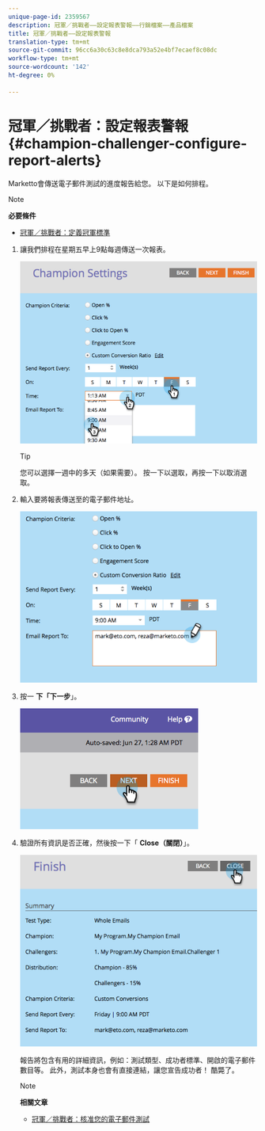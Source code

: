```yaml
---
unique-page-id: 2359567
description: 冠軍／挑戰者——設定報表警報——行銷檔案——產品檔案
title: 冠軍／挑戰者——設定報表警報
translation-type: tm+mt
source-git-commit: 96cc6a30c63c8e8dca793a52e4bf7ecaef8c08dc
workflow-type: tm+mt
source-wordcount: '142'
ht-degree: 0%

---
```



# 冠軍／挑戰者：設定報表警報 {#champion-challenger-configure-report-alerts}

Marketto會傳送電子郵件測試的進度報告給您。 以下是如何排程。

>[!NOTE]
>
>**必要條件**
>
>* [冠軍／挑戰者：定義冠軍標準](champion-challenger-define-champion-criteria.md)

>



1. 讓我們排程在星期五早上9點每週傳送一次報表。

   ![](assets/image2014-9-15-13-3a12-3a56.png)

   >[!TIP]
   >
   >您可以選擇一週中的多天（如果需要）。 按一下以選取，再按一下以取消選取。

1. 輸入要將報表傳送至的電子郵件地址。

   ![](assets/image2014-9-15-13-3a13-3a7.png)

1. 按一 **下「下一步**」。

   ![](assets/image2014-9-15-13-3a18-3a30.png)

1. 驗證所有資訊是否正確，然後按一下「 **Close（關閉）**」。

   ![](assets/image2014-9-15-13-3a18-3a41.png)

   報告將包含有用的詳細資訊，例如：測試類型、成功者標準、開啟的電子郵件數目等。 此外，測試本身也會有直接連結，讓您宣告成功者！ 酷斃了。

   >[!NOTE]
   >
   >**相關文章**
   >
   >    
   >    
   >    * [冠軍／挑戰者：核准您的電子郵件測試](champion-challenger-approve-your-email-test.md)


